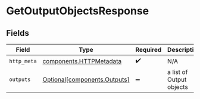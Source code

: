 # GetOutputObjectsResponse


## Fields

| Field                                                              | Type                                                               | Required                                                           | Description                                                        |
| ------------------------------------------------------------------ | ------------------------------------------------------------------ | ------------------------------------------------------------------ | ------------------------------------------------------------------ |
| `http_meta`                                                        | [components.HTTPMetadata](../../models/components/httpmetadata.md) | :heavy_check_mark:                                                 | N/A                                                                |
| `outputs`                                                          | [Optional[components.Outputs]](../../models/components/outputs.md) | :heavy_minus_sign:                                                 | a list of Output objects                                           |